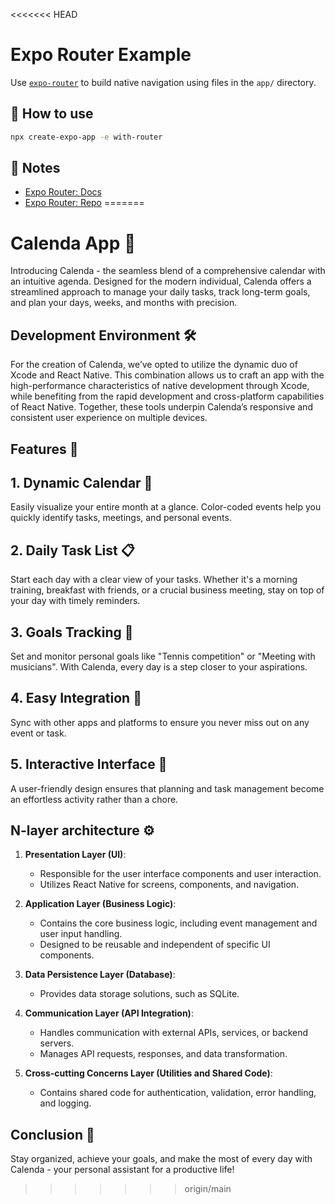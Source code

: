 <<<<<<< HEAD
# Expo Router Example

Use [`expo-router`](https://expo.github.io/router) to build native navigation using files in the `app/` directory.

## 🚀 How to use

```sh
npx create-expo-app -e with-router
```

## 📝 Notes

- [Expo Router: Docs](https://expo.github.io/router)
- [Expo Router: Repo](https://github.com/expo/router)
=======
# Calenda App 📅
Introducing Calenda - the seamless blend of a comprehensive calendar with an intuitive agenda. Designed for the modern individual, Calenda offers a streamlined approach to manage your daily tasks, track long-term goals, and plan your days, weeks, and months with precision.

## Development Environment 🛠️

For the creation of Calenda, we’ve opted to utilize the dynamic duo of Xcode and React Native. This combination allows us to craft an app with the high-performance characteristics of native development through Xcode, while benefiting from the rapid development and cross-platform capabilities of React Native. Together, these tools underpin Calenda’s responsive and consistent user experience on multiple devices.

## Features 🌟
## 1. Dynamic Calendar 📆
Easily visualize your entire month at a glance. Color-coded events help you quickly identify tasks, meetings, and personal events.

## 2. Daily Task List 📋
Start each day with a clear view of your tasks. Whether it's a morning training, breakfast with friends, or a crucial business meeting, stay on top of your day with timely reminders.

## 3. Goals Tracking 🎯
Set and monitor personal goals like "Tennis competition" or "Meeting with musicians". With Calenda, every day is a step closer to your aspirations.

## 4. Easy Integration 🔗
Sync with other apps and platforms to ensure you never miss out on any event or task.

## 5. Interactive Interface 🎨
A user-friendly design ensures that planning and task management become an effortless activity rather than a chore.


## N-layer architecture ⚙️

1. **Presentation Layer (UI)**:
   - Responsible for the user interface components and user interaction.
   - Utilizes React Native for screens, components, and navigation.

2. **Application Layer (Business Logic)**:
   - Contains the core business logic, including event management and user input handling.
   - Designed to be reusable and independent of specific UI components.

3. **Data Persistence Layer (Database)**:
   - Provides data storage solutions, such as SQLite.

4. **Communication Layer (API Integration)**:
   - Handles communication with external APIs, services, or backend servers.
   - Manages API requests, responses, and data transformation.

5. **Cross-cutting Concerns Layer (Utilities and Shared Code)**:
   - Contains shared code for authentication, validation, error handling, and logging.


## Conclusion 🚀
Stay organized, achieve your goals, and make the most of every day with Calenda - your personal assistant for a productive life!
>>>>>>> origin/main
